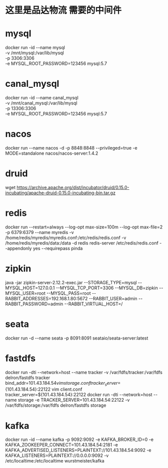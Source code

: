 # 这里是品达物流 需要的中间件
# mysql
docker run -id --name mysql \
-v /mnt/mysql:/var/lib/mysql \
-p 3306:3306 \
-e MYSQL_ROOT_PASSWORD=123456 mysql:5.7

# canal_mysql
docker run -id --name canal_mysql \
-v /mnt/canal_mysql:/var/lib/mysql \
-p 13306:3306 \
-e MYSQL_ROOT_PASSWORD=123456 mysql:5.7

# nacos
docker run --name nacos -d -p 8848:8848 --privileged=true -e MODE=standalone nacos/nacos-server:1.4.2

# druid
wget https://archive.apache.org/dist/incubator/druid/0.15.0-incubating/apache-druid-0.15.0-incubating-bin.tar.gz

# redis
docker run --restart=always --log-opt max-size=100m --log-opt max-file=2 -p 6379:6379 --name myredis -v /home/redis/myredis/myredis.conf:/etc/redis/redis.conf -v /home/redis/myredis/data:/data -d redis redis-server /etc/redis/redis.conf  --appendonly yes  --requirepass pinda

# zipkin
java -jar zipkin-server-2.12.2-exec.jar --STORAGE_TYPE=mysql --MYSQL_HOST=127.0.0.1 --MYSQL_TCP_PORT=3306 --MYSQL_DB=zipkin --MYSQL_USER=root --MYSQL_PASS=root --RABBIT_ADDRESSES=192.168.1.80:5672 --RABBIT_USER=admin --RABBIT_PASSWORD=admin --RABBIT_VIRTUAL_HOST=/

# seata
docker run -d --name seata -p 8091:8091 seataio/seata-server:latest

# fastdfs
docker run -dti --network=host --name tracker -v /var/fdfs/tracker:/var/fdfs delron/fastdfs tracker
bind_addr=${101.43.184.54}
vim storage.conf
tracker_server=${101.43.184.54}:22122
vim client.conf
tracker_server=${101.43.184.54}:22122
docker run -dti --network=host --name storage -e TRACKER_SERVER=101.43.184.54:22122 -v /var/fdfs/storage:/var/fdfs delron/fastdfs storage

# kafka
docker run -id --name kafka -p 9092:9092 -e KAFKA_BROKER_ID=0 -e KAFKA_ZOOKEEPER_CONNECT=101.43.184.54:2181 -e KAFKA_ADVERTISED_LISTENERS=PLAINTEXT://101.43.184.54:9092 -e KAFKA_LISTENERS=PLAINTEXT://0.0.0.0:9092 -v /etc/localtime:/etc/localtime wurstmeister/kafka